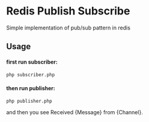 # Redis Publish Subscribe

Simple implementation of pub/sub pattern in redis

## Usage

#### first run subscriber:

```bash
php subscriber.php
```

#### then run publisher:

```bash
php publisher.php
```

and then you see Received {Message} from {Channel}.
